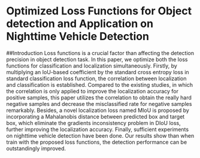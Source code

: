 # Optimized Loss Functions for Object detection and Application on Nighttime Vehicle Detection
##Introduction
Loss functions is a crucial factor than affecting the detection precision in object detection task. In this paper, we optimize both the loss functions for classification and localization simultaneously. Firstly, by multiplying an IoU-based coefficient by the standard cross entropy loss in standard classification loss function, the correlation between localization and classification is established. Compared to the existing studies, in which the correlation is only applied to improve the localization accuracy for positive samples, this paper utilizes the correlation to obtain the really hard negative samples and decrease the misclassified rate for negative samples remarkably. Besides, a novel localization loss named MIoU is proposed by incorporating a Mahalanobis distance between predicted box and target box, which eliminate the gradients inconsistency problem in DIoU loss, further improving the localization accuracy. Finally, sufficient experiments on nighttime vehicle detection have been done. Our results show than when train with the proposed loss functions, the detection performance can be outstandingly improved. 
